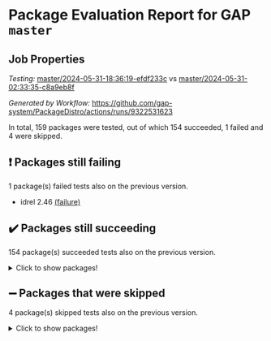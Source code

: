 # Package Evaluation Report for GAP `master`

## Job Properties

*Testing:* [master/2024-05-31-18:36:19-efdf233c](https://github.com/gap-system/PackageDistro/blob/data/reports/master/2024-05-31-18:36:19-efdf233c) vs [master/2024-05-31-02:33:35-c8a9eb8f](https://github.com/gap-system/PackageDistro/blob/data/reports/master/2024-05-31-02:33:35-c8a9eb8f)

*Generated by Workflow:* https://github.com/gap-system/PackageDistro/actions/runs/9322531623

In total, 159 packages were tested, out of which 154 succeeded, 1 failed and 4 were skipped.

## :exclamation: Packages still failing

1 package(s) failed tests also on the previous version.
- idrel 2.46 [(failure)](https://github.com/gap-system/PackageDistro/actions/runs/9322531623/job/25664139972)

## :heavy_check_mark: Packages still succeeding

154 package(s) succeeded tests also on the previous version.
<details><summary>Click to show packages!</summary>

- 4ti2interface 2023.02-04 [(success)](https://github.com/gap-system/PackageDistro/actions/runs/9322531623/job/25664115729)
- ace 5.6.2 [(success)](https://github.com/gap-system/PackageDistro/actions/runs/9322531623/job/25664118721)
- aclib 1.3.2 [(success)](https://github.com/gap-system/PackageDistro/actions/runs/9322531623/job/25664119651)
- agt 0.3.1 [(success)](https://github.com/gap-system/PackageDistro/actions/runs/9322531623/job/25664120365)
- alnuth 3.2.1 [(success)](https://github.com/gap-system/PackageDistro/actions/runs/9322531623/job/25664120811)
- anupq 3.3.0 [(success)](https://github.com/gap-system/PackageDistro/actions/runs/9322531623/job/25664122640)
- atlasrep 2.1.8 [(success)](https://github.com/gap-system/PackageDistro/actions/runs/9322531623/job/25664124303)
- autodoc 2023.06.19 [(success)](https://github.com/gap-system/PackageDistro/actions/runs/9322531623/job/25664124553)
- automata 1.15 [(success)](https://github.com/gap-system/PackageDistro/actions/runs/9322531623/job/25664124774)
- automgrp 1.3.2 [(success)](https://github.com/gap-system/PackageDistro/actions/runs/9322531623/job/25664125041)
- autpgrp 1.11 [(success)](https://github.com/gap-system/PackageDistro/actions/runs/9322531623/job/25664125333)
- cap 2024.04-01 [(success)](https://github.com/gap-system/PackageDistro/actions/runs/9322531623/job/25664125613)
- caratinterface 2.3.6 [(success)](https://github.com/gap-system/PackageDistro/actions/runs/9322531623/job/25664125904)
- cddinterface 2022.11.01 [(success)](https://github.com/gap-system/PackageDistro/actions/runs/9322531623/job/25664126204)
- circle 1.6.6 [(success)](https://github.com/gap-system/PackageDistro/actions/runs/9322531623/job/25664126465)
- classicpres 1.22 [(success)](https://github.com/gap-system/PackageDistro/actions/runs/9322531623/job/25664126693)
- cohomolo 1.6.11 [(success)](https://github.com/gap-system/PackageDistro/actions/runs/9322531623/job/25664126979)
- congruence 1.2.6 [(success)](https://github.com/gap-system/PackageDistro/actions/runs/9322531623/job/25664127253)
- corelg 1.56 [(success)](https://github.com/gap-system/PackageDistro/actions/runs/9322531623/job/25664127471)
- crime 1.6 [(success)](https://github.com/gap-system/PackageDistro/actions/runs/9322531623/job/25664127693)
- crisp 1.4.6 [(success)](https://github.com/gap-system/PackageDistro/actions/runs/9322531623/job/25664127933)
- crypting 0.10.4 [(success)](https://github.com/gap-system/PackageDistro/actions/runs/9322531623/job/25664128165)
- cryst 4.1.27 [(success)](https://github.com/gap-system/PackageDistro/actions/runs/9322531623/job/25664128401)
- crystcat 1.1.10 [(success)](https://github.com/gap-system/PackageDistro/actions/runs/9322531623/job/25664128613)
- ctbllib 1.3.9 [(success)](https://github.com/gap-system/PackageDistro/actions/runs/9322531623/job/25664128889)
- cubefree 1.19 [(success)](https://github.com/gap-system/PackageDistro/actions/runs/9322531623/job/25664129181)
- curlinterface 2.3.2 [(success)](https://github.com/gap-system/PackageDistro/actions/runs/9322531623/job/25664129435)
- cvec 2.8.1 [(success)](https://github.com/gap-system/PackageDistro/actions/runs/9322531623/job/25664129678)
- datastructures 0.3.0 [(success)](https://github.com/gap-system/PackageDistro/actions/runs/9322531623/job/25664129941)
- deepthought 1.0.6 [(success)](https://github.com/gap-system/PackageDistro/actions/runs/9322531623/job/25664130222)
- design 1.8 [(success)](https://github.com/gap-system/PackageDistro/actions/runs/9322531623/job/25664130481)
- difsets 2.3.1 [(success)](https://github.com/gap-system/PackageDistro/actions/runs/9322531623/job/25664130789)
- digraphs 1.7.1 [(success)](https://github.com/gap-system/PackageDistro/actions/runs/9322531623/job/25664131033)
- edim 1.3.8 [(success)](https://github.com/gap-system/PackageDistro/actions/runs/9322531623/job/25664131377)
- example 4.3.4 [(success)](https://github.com/gap-system/PackageDistro/actions/runs/9322531623/job/25664131706)
- examplesforhomalg 2023.10-01 [(success)](https://github.com/gap-system/PackageDistro/actions/runs/9322531623/job/25664132021)
- factint 1.6.3 [(success)](https://github.com/gap-system/PackageDistro/actions/runs/9322531623/job/25664132307)
- ferret 1.0.11 [(success)](https://github.com/gap-system/PackageDistro/actions/runs/9322531623/job/25664132640)
- fga 1.5.0 [(success)](https://github.com/gap-system/PackageDistro/actions/runs/9322531623/job/25664132873)
- fining 1.5.6 [(success)](https://github.com/gap-system/PackageDistro/actions/runs/9322531623/job/25664133136)
- float 1.0.4 [(success)](https://github.com/gap-system/PackageDistro/actions/runs/9322531623/job/25664133524)
- format 1.4.4 [(success)](https://github.com/gap-system/PackageDistro/actions/runs/9322531623/job/25664133825)
- forms 1.2.11 [(success)](https://github.com/gap-system/PackageDistro/actions/runs/9322531623/job/25664134092)
- fplsa 1.2.6 [(success)](https://github.com/gap-system/PackageDistro/actions/runs/9322531623/job/25664134414)
- fr 2.4.13 [(success)](https://github.com/gap-system/PackageDistro/actions/runs/9322531623/job/25664134652)
- francy 2.0.3 [(success)](https://github.com/gap-system/PackageDistro/actions/runs/9322531623/job/25664134885)
- fwtree 1.3 [(success)](https://github.com/gap-system/PackageDistro/actions/runs/9322531623/job/25664135155)
- gapdoc 1.6.7 [(success)](https://github.com/gap-system/PackageDistro/actions/runs/9322531623/job/25664135371)
- gauss 2023.02-04 [(success)](https://github.com/gap-system/PackageDistro/actions/runs/9322531623/job/25664135622)
- gaussforhomalg 2023.11-01 [(success)](https://github.com/gap-system/PackageDistro/actions/runs/9322531623/job/25664135865)
- gbnp 1.0.5 [(success)](https://github.com/gap-system/PackageDistro/actions/runs/9322531623/job/25664136101)
- generalizedmorphismsforcap 2024.04-01 [(success)](https://github.com/gap-system/PackageDistro/actions/runs/9322531623/job/25664136341)
- genss 1.6.8 [(success)](https://github.com/gap-system/PackageDistro/actions/runs/9322531623/job/25664136597)
- gradedmodules 2024.01-01 [(success)](https://github.com/gap-system/PackageDistro/actions/runs/9322531623/job/25664136862)
- gradedringforhomalg 2023.08-01 [(success)](https://github.com/gap-system/PackageDistro/actions/runs/9322531623/job/25664137098)
- grape 4.9.0 [(success)](https://github.com/gap-system/PackageDistro/actions/runs/9322531623/job/25664137344)
- groupoids 1.74 [(success)](https://github.com/gap-system/PackageDistro/actions/runs/9322531623/job/25664137550)
- grpconst 2.6.5 [(success)](https://github.com/gap-system/PackageDistro/actions/runs/9322531623/job/25664137816)
- guarana 0.96.3 [(success)](https://github.com/gap-system/PackageDistro/actions/runs/9322531623/job/25664138043)
- guava 3.19 [(success)](https://github.com/gap-system/PackageDistro/actions/runs/9322531623/job/25664138255)
- hap 1.62 [(success)](https://github.com/gap-system/PackageDistro/actions/runs/9322531623/job/25664138526)
- hapcryst 0.1.15 [(success)](https://github.com/gap-system/PackageDistro/actions/runs/9322531623/job/25664138803)
- hecke 1.5.3 [(success)](https://github.com/gap-system/PackageDistro/actions/runs/9322531623/job/25664139026)
- help 4.0 [(success)](https://github.com/gap-system/PackageDistro/actions/runs/9322531623/job/25664139250)
- homalg 2024.01-01 [(success)](https://github.com/gap-system/PackageDistro/actions/runs/9322531623/job/25664139470)
- homalgtocas 2023.11-01 [(success)](https://github.com/gap-system/PackageDistro/actions/runs/9322531623/job/25664139741)
- images 1.3.2 [(success)](https://github.com/gap-system/PackageDistro/actions/runs/9322531623/job/25664140205)
- intpic 0.3.0 [(success)](https://github.com/gap-system/PackageDistro/actions/runs/9322531623/job/25664140471)
- io 4.8.2 [(success)](https://github.com/gap-system/PackageDistro/actions/runs/9322531623/job/25664140719)
- io_forhomalg 2023.02-04 [(success)](https://github.com/gap-system/PackageDistro/actions/runs/9322531623/job/25664140969)
- irredsol 1.4.4 [(success)](https://github.com/gap-system/PackageDistro/actions/runs/9322531623/job/25664141207)
- json 2.2.1 [(success)](https://github.com/gap-system/PackageDistro/actions/runs/9322531623/job/25664141429)
- jupyterkernel 1.5.0 [(success)](https://github.com/gap-system/PackageDistro/actions/runs/9322531623/job/25664141661)
- jupyterviz 1.5.6 [(success)](https://github.com/gap-system/PackageDistro/actions/runs/9322531623/job/25664142082)
- kan 1.37 [(success)](https://github.com/gap-system/PackageDistro/actions/runs/9322531623/job/25664142278)
- kbmag 1.5.11 [(success)](https://github.com/gap-system/PackageDistro/actions/runs/9322531623/job/25664142690)
- laguna 3.9.6 [(success)](https://github.com/gap-system/PackageDistro/actions/runs/9322531623/job/25664142924)
- liealgdb 2.2.1 [(success)](https://github.com/gap-system/PackageDistro/actions/runs/9322531623/job/25664143185)
- liepring 2.8 [(success)](https://github.com/gap-system/PackageDistro/actions/runs/9322531623/job/25664143416)
- liering 2.4.2 [(success)](https://github.com/gap-system/PackageDistro/actions/runs/9322531623/job/25664143657)
- linearalgebraforcap 2024.04-02 [(success)](https://github.com/gap-system/PackageDistro/actions/runs/9322531623/job/25664143983)
- lins 0.9 [(success)](https://github.com/gap-system/PackageDistro/actions/runs/9322531623/job/25664144240)
- localizeringforhomalg 2023.10-01 [(success)](https://github.com/gap-system/PackageDistro/actions/runs/9322531623/job/25664144566)
- loops 3.4.3 [(success)](https://github.com/gap-system/PackageDistro/actions/runs/9322531623/job/25664144859)
- lpres 1.0.3 [(success)](https://github.com/gap-system/PackageDistro/actions/runs/9322531623/job/25664145122)
- majoranaalgebras 1.5.1 [(success)](https://github.com/gap-system/PackageDistro/actions/runs/9322531623/job/25664145360)
- mapclass 1.4.6 [(success)](https://github.com/gap-system/PackageDistro/actions/runs/9322531623/job/25664145562)
- matgrp 0.70 [(success)](https://github.com/gap-system/PackageDistro/actions/runs/9322531623/job/25664145751)
- matricesforhomalg 2024.02-01 [(success)](https://github.com/gap-system/PackageDistro/actions/runs/9322531623/job/25664145979)
- modisom 2.5.4 [(success)](https://github.com/gap-system/PackageDistro/actions/runs/9322531623/job/25664146194)
- modulepresentationsforcap 2024.04-01 [(success)](https://github.com/gap-system/PackageDistro/actions/runs/9322531623/job/25664146392)
- modules 2024.01-01 [(success)](https://github.com/gap-system/PackageDistro/actions/runs/9322531623/job/25664146662)
- monoidalcategories 2024.04-01 [(success)](https://github.com/gap-system/PackageDistro/actions/runs/9322531623/job/25664146878)
- nconvex 2022.09-01 [(success)](https://github.com/gap-system/PackageDistro/actions/runs/9322531623/job/25664147097)
- nilmat 1.4.2 [(success)](https://github.com/gap-system/PackageDistro/actions/runs/9322531623/job/25664147344)
- nock 1.5 [(success)](https://github.com/gap-system/PackageDistro/actions/runs/9322531623/job/25664147553)
- normalizinterface 1.3.6 [(success)](https://github.com/gap-system/PackageDistro/actions/runs/9322531623/job/25664147769)
- nq 2.5.11 [(success)](https://github.com/gap-system/PackageDistro/actions/runs/9322531623/job/25664147964)
- numericalsgps 1.3.1 [(success)](https://github.com/gap-system/PackageDistro/actions/runs/9322531623/job/25664148173)
- openmath 11.5.3 [(success)](https://github.com/gap-system/PackageDistro/actions/runs/9322531623/job/25664148383)
- orb 4.9.0 [(success)](https://github.com/gap-system/PackageDistro/actions/runs/9322531623/job/25664148584)
- packagemanager 1.4.3 [(success)](https://github.com/gap-system/PackageDistro/actions/runs/9322531623/job/25664148778)
- patternclass 2.4.3 [(success)](https://github.com/gap-system/PackageDistro/actions/runs/9322531623/job/25664148986)
- permut 2.0.5 [(success)](https://github.com/gap-system/PackageDistro/actions/runs/9322531623/job/25664149176)
- polenta 1.3.10 [(success)](https://github.com/gap-system/PackageDistro/actions/runs/9322531623/job/25664149402)
- polymaking 0.8.7 [(success)](https://github.com/gap-system/PackageDistro/actions/runs/9322531623/job/25664149651)
- primgrp 3.4.4 [(success)](https://github.com/gap-system/PackageDistro/actions/runs/9322531623/job/25664149914)
- profiling 2.5.4 [(success)](https://github.com/gap-system/PackageDistro/actions/runs/9322531623/job/25664150173)
- qdistrnd 0.9.4 [(success)](https://github.com/gap-system/PackageDistro/actions/runs/9322531623/job/25664150432)
- qpa 1.35 [(success)](https://github.com/gap-system/PackageDistro/actions/runs/9322531623/job/25664150630)
- quagroup 1.8.4 [(success)](https://github.com/gap-system/PackageDistro/actions/runs/9322531623/job/25664150843)
- radiroot 2.9 [(success)](https://github.com/gap-system/PackageDistro/actions/runs/9322531623/job/25664151063)
- rcwa 4.7.1 [(success)](https://github.com/gap-system/PackageDistro/actions/runs/9322531623/job/25664151258)
- rds 1.8 [(success)](https://github.com/gap-system/PackageDistro/actions/runs/9322531623/job/25664151525)
- recog 1.4.2 [(success)](https://github.com/gap-system/PackageDistro/actions/runs/9322531623/job/25664151719)
- repndecomp 1.3.0 [(success)](https://github.com/gap-system/PackageDistro/actions/runs/9322531623/job/25664151935)
- repsn 3.1.2 [(success)](https://github.com/gap-system/PackageDistro/actions/runs/9322531623/job/25664152200)
- resclasses 4.7.3 [(success)](https://github.com/gap-system/PackageDistro/actions/runs/9322531623/job/25664152429)
- ringsforhomalg 2023.11-02 [(success)](https://github.com/gap-system/PackageDistro/actions/runs/9322531623/job/25664152643)
- sco 2023.08-01 [(success)](https://github.com/gap-system/PackageDistro/actions/runs/9322531623/job/25664152859)
- scscp 2.4.2 [(success)](https://github.com/gap-system/PackageDistro/actions/runs/9322531623/job/25664153089)
- semigroups 5.3.7 [(success)](https://github.com/gap-system/PackageDistro/actions/runs/9322531623/job/25664153310)
- sglppow 2.4 [(success)](https://github.com/gap-system/PackageDistro/actions/runs/9322531623/job/25664153528)
- sgpviz 0.999.5 [(success)](https://github.com/gap-system/PackageDistro/actions/runs/9322531623/job/25664153786)
- simpcomp 2.1.14 [(success)](https://github.com/gap-system/PackageDistro/actions/runs/9322531623/job/25664154031)
- singular 2023.02.09 [(success)](https://github.com/gap-system/PackageDistro/actions/runs/9322531623/job/25664154275)
- sl2reps 1.1 [(success)](https://github.com/gap-system/PackageDistro/actions/runs/9322531623/job/25664154579)
- sla 1.5.3 [(success)](https://github.com/gap-system/PackageDistro/actions/runs/9322531623/job/25664154822)
- smallgrp 1.5.3 [(success)](https://github.com/gap-system/PackageDistro/actions/runs/9322531623/job/25664155425)
- smallsemi 0.7.0 [(success)](https://github.com/gap-system/PackageDistro/actions/runs/9322531623/job/25664155668)
- sonata 2.9.6 [(success)](https://github.com/gap-system/PackageDistro/actions/runs/9322531623/job/25664155932)
- sophus 1.27 [(success)](https://github.com/gap-system/PackageDistro/actions/runs/9322531623/job/25664156132)
- sotgrps 1.2 [(success)](https://github.com/gap-system/PackageDistro/actions/runs/9322531623/job/25664156347)
- spinsym 1.5.2 [(success)](https://github.com/gap-system/PackageDistro/actions/runs/9322531623/job/25664156558)
- standardff 1.0 [(success)](https://github.com/gap-system/PackageDistro/actions/runs/9322531623/job/25664156743)
- symbcompcc 1.3.2 [(success)](https://github.com/gap-system/PackageDistro/actions/runs/9322531623/job/25664156937)
- thelma 1.3 [(success)](https://github.com/gap-system/PackageDistro/actions/runs/9322531623/job/25664157182)
- tomlib 1.2.11 [(success)](https://github.com/gap-system/PackageDistro/actions/runs/9322531623/job/25664157375)
- toolsforhomalg 2023.11-01 [(success)](https://github.com/gap-system/PackageDistro/actions/runs/9322531623/job/25664157582)
- toric 1.9.5 [(success)](https://github.com/gap-system/PackageDistro/actions/runs/9322531623/job/25664157835)
- toricvarieties 2022.07.13 [(success)](https://github.com/gap-system/PackageDistro/actions/runs/9322531623/job/25664158037)
- transgrp 3.6.5 [(success)](https://github.com/gap-system/PackageDistro/actions/runs/9322531623/job/25664158274)
- typeset 1.2.2 [(success)](https://github.com/gap-system/PackageDistro/actions/runs/9322531623/job/25664158484)
- ugaly 4.1.3 [(success)](https://github.com/gap-system/PackageDistro/actions/runs/9322531623/job/25664158700)
- unipot 1.5 [(success)](https://github.com/gap-system/PackageDistro/actions/runs/9322531623/job/25664158953)
- unitlib 4.2.0 [(success)](https://github.com/gap-system/PackageDistro/actions/runs/9322531623/job/25664159162)
- utils 0.85 [(success)](https://github.com/gap-system/PackageDistro/actions/runs/9322531623/job/25664159375)
- uuid 0.7 [(success)](https://github.com/gap-system/PackageDistro/actions/runs/9322531623/job/25664159603)
- walrus 0.9991 [(success)](https://github.com/gap-system/PackageDistro/actions/runs/9322531623/job/25664159827)
- wedderga 4.10.5 [(success)](https://github.com/gap-system/PackageDistro/actions/runs/9322531623/job/25664160106)
- xmod 2.92 [(success)](https://github.com/gap-system/PackageDistro/actions/runs/9322531623/job/25664160300)
- xmodalg 1.23 [(success)](https://github.com/gap-system/PackageDistro/actions/runs/9322531623/job/25664160497)
- yangbaxter 0.10.3 [(success)](https://github.com/gap-system/PackageDistro/actions/runs/9322531623/job/25664160717)
- zeromqinterface 0.14 [(success)](https://github.com/gap-system/PackageDistro/actions/runs/9322531623/job/25664160937)
</details>

## :heavy_minus_sign: Packages that were skipped

4 package(s) skipped tests also on the previous version.
<details><summary>Click to show packages!</summary>

- browse 1.8.21 [(skipped)](https://github.com/gap-system/PackageDistro/actions/runs/9322531623/job/25663798446)
- itc 1.5.1 [(skipped)](https://github.com/gap-system/PackageDistro/actions/runs/9322531623/job/25663798446)
- polycyclic 2.16 [(skipped)](https://github.com/gap-system/PackageDistro/actions/runs/9322531623/job/25663798446)
- xgap 4.32 [(skipped)](https://github.com/gap-system/PackageDistro/actions/runs/9322531623/job/25663798446)
</details>

